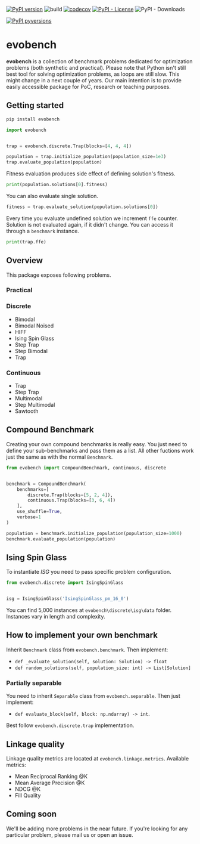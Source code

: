 [![PyPI version](https://badge.fury.io/py/evobench.svg)](https://badge.fury.io/py/evobench)
![build](https://github.com/piotr-rarus/evobench/actions/workflows/build.yml/badge.svg?branch=mail)
[![codecov](https://codecov.io/gh/piotr-rarus/evobench/branch/master/graph/badge.svg?token=D2M7V412G0)](https://codecov.io/gh/piotr-rarus/evobench)
[![PyPI - License](https://img.shields.io/pypi/l/evobench)](https://github.com/piotr-rarus/evobench/blob/main/LICENSE)
![PyPI - Downloads](https://img.shields.io/pypi/dm/evobench)

[![PyPI pyversions](https://img.shields.io/pypi/pyversions/evobench.svg)](https://pypi.python.org/pypi/evobench/)

# evobench

__evobench__ is a collection of benchmark problems dedicated for optimization problems (both synthetic and practical). Please note that Python isn't still best tool for solving optimization problems, as loops are still slow. This might change in a next couple of years. Our main intention is to provide easily accessible package for PoC, research or teaching purposes.

## Getting started

```sh
pip install evobench
```

```py
import evobench


trap = evobench.discrete.Trap(blocks=[4, 4, 4])

population = trap.initialize_population(population_size=1e3)
trap.evaluate_population(population)
```

Fitness evaluation produces side effect of defining solution's fitness.

```py
print(population.solutions[0].fitness)
```

You can also evaluate single solution.

```py
fitness = trap.evaluate_solution(population.solutions[0])
```

Every time you evaluate undefined solution we increment `ffe` counter.
Solution is not evaluated again, if it didn't change.
You can access it through a `benchmark` instance.

```py
print(trap.ffe)
```

## Overview

This package exposes following problems.

### Practical

### Discrete

- Bimodal
- Bimodal Noised
- HIFF
- Ising Spin Glass
- Step Trap
- Step Bimodal
- Trap

### Continuous

- Trap
- Step Trap
- Multimodal
- Step Multimodal
- Sawtooth

## Compound Benchmark

Creating your own compound benchmarks is really easy.
You just need to define your sub-benchmarks and pass them as a list. All other fuctions work just the same as with the normal `Benchmark`.

```py
from evobench import CompoundBenchmark, continuous, discrete


benchmark = CompoundBenchmark(
    benchmarks=[
        discrete.Trap(blocks=[5, 2, 4]),
        continuous.Trap(blocks=[3, 6, 4])
    ],
    use_shuffle=True,
    verbose=1
)

population = benchmark.initialize_population(population_size=1000)
benchmark.evaluate_population(population)
```

## Ising Spin Glass

To instantiate _ISG_ you need to pass specific problem configuration.

```py
from evobench.discrete import IsingSpinGlass


isg = IsingSpinGlass('IsingSpinGlass_pm_16_0')
```

You can find 5,000 instances at `evobench\discrete\isg\data` folder. Instances vary in length and complexity.

## How to implement your own benchmark

Inherit `Benchmark` class from `evobench.benchmark`. Then implement:

- `def _evaluate_solution(self, solution: Solution) -> float`
- `def random_solutions(self, population_size: int) -> List[Solution]`

### Partially separable

You need to inherit `Separable` class from `evobench.separable`.
Then just implement:

- `def evaluate_block(self, block: np.ndarray) -> int`.

Best follow `evobench.discrete.trap` implementation.

## Linkage quality

Linkage quality metrics are located at `evobench.linkage.metrics`.
Available metrics:

- Mean Reciprocal Ranking @K
- Mean Average Precision @K
- NDCG @K
- Fill Quality

## Coming soon

We'll be adding more problems in the near future. If you're looking for any particular problem, please mail us or open an issue.
